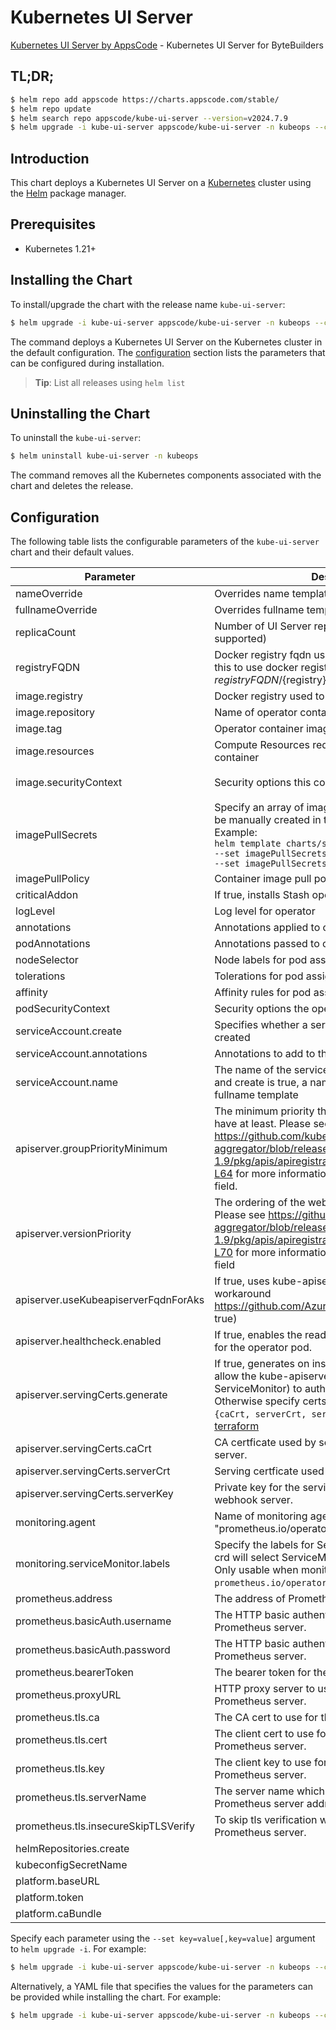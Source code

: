 # Kubernetes UI Server

[Kubernetes UI Server by AppsCode](https://github.com/kubeops/ui-server) - Kubernetes UI Server for ByteBuilders

## TL;DR;

```bash
$ helm repo add appscode https://charts.appscode.com/stable/
$ helm repo update
$ helm search repo appscode/kube-ui-server --version=v2024.7.9
$ helm upgrade -i kube-ui-server appscode/kube-ui-server -n kubeops --create-namespace --version=v2024.7.9
```

## Introduction

This chart deploys a Kubernetes UI Server on a [Kubernetes](http://kubernetes.io) cluster using the [Helm](https://helm.sh) package manager.

## Prerequisites

- Kubernetes 1.21+

## Installing the Chart

To install/upgrade the chart with the release name `kube-ui-server`:

```bash
$ helm upgrade -i kube-ui-server appscode/kube-ui-server -n kubeops --create-namespace --version=v2024.7.9
```

The command deploys a Kubernetes UI Server on the Kubernetes cluster in the default configuration. The [configuration](#configuration) section lists the parameters that can be configured during installation.

> **Tip**: List all releases using `helm list`

## Uninstalling the Chart

To uninstall the `kube-ui-server`:

```bash
$ helm uninstall kube-ui-server -n kubeops
```

The command removes all the Kubernetes components associated with the chart and deletes the release.

## Configuration

The following table lists the configurable parameters of the `kube-ui-server` chart and their default values.

|              Parameter               |                                                                                                                                                                         Description                                                                                                                                                                          |                                                                                            Default                                                                                             |
|--------------------------------------|--------------------------------------------------------------------------------------------------------------------------------------------------------------------------------------------------------------------------------------------------------------------------------------------------------------------------------------------------------------|------------------------------------------------------------------------------------------------------------------------------------------------------------------------------------------------|
| nameOverride                         | Overrides name template                                                                                                                                                                                                                                                                                                                                      | <code>""</code>                                                                                                                                                                                |
| fullnameOverride                     | Overrides fullname template                                                                                                                                                                                                                                                                                                                                  | <code>""</code>                                                                                                                                                                                |
| replicaCount                         | Number of UI Server replicas to create (only 1 is supported)                                                                                                                                                                                                                                                                                                 | <code>1</code>                                                                                                                                                                                 |
| registryFQDN                         | Docker registry fqdn used to pull docker images Set this to use docker registry hosted at ${registryFQDN}/${registry}/${image}                                                                                                                                                                                                                               | <code>ghcr.io</code>                                                                                                                                                                           |
| image.registry                       | Docker registry used to pull operator image                                                                                                                                                                                                                                                                                                                  | <code>appscode</code>                                                                                                                                                                          |
| image.repository                     | Name of operator container image                                                                                                                                                                                                                                                                                                                             | <code>kube-ui-server</code>                                                                                                                                                                    |
| image.tag                            | Operator container image tag                                                                                                                                                                                                                                                                                                                                 | <code>""</code>                                                                                                                                                                                |
| image.resources                      | Compute Resources required by the operator container                                                                                                                                                                                                                                                                                                         | <code>{}</code>                                                                                                                                                                                |
| image.securityContext                | Security options this container should run with                                                                                                                                                                                                                                                                                                              | <code>{"allowPrivilegeEscalation":false,"capabilities":{"drop":["ALL"]},"readOnlyRootFilesystem":true,"runAsNonRoot":true,"runAsUser":65534,"seccompProfile":{"type":"RuntimeDefault"}}</code> |
| imagePullSecrets                     | Specify an array of imagePullSecrets. Secrets must be manually created in the namespace. <br> Example: <br> `helm template charts/stash \` <br> `--set imagePullSecrets[0].name=sec0 \` <br> `--set imagePullSecrets[1].name=sec1`                                                                                                                           | <code>[]</code>                                                                                                                                                                                |
| imagePullPolicy                      | Container image pull policy                                                                                                                                                                                                                                                                                                                                  | <code>Always</code>                                                                                                                                                                            |
| criticalAddon                        | If true, installs Stash operator as critical addon                                                                                                                                                                                                                                                                                                           | <code>false</code>                                                                                                                                                                             |
| logLevel                             | Log level for operator                                                                                                                                                                                                                                                                                                                                       | <code>3</code>                                                                                                                                                                                 |
| annotations                          | Annotations applied to operator deployment                                                                                                                                                                                                                                                                                                                   | <code>{}</code>                                                                                                                                                                                |
| podAnnotations                       | Annotations passed to operator pod(s).                                                                                                                                                                                                                                                                                                                       | <code>{}</code>                                                                                                                                                                                |
| nodeSelector                         | Node labels for pod assignment                                                                                                                                                                                                                                                                                                                               | <code>{}</code>                                                                                                                                                                                |
| tolerations                          | Tolerations for pod assignment                                                                                                                                                                                                                                                                                                                               | <code>[]</code>                                                                                                                                                                                |
| affinity                             | Affinity rules for pod assignment                                                                                                                                                                                                                                                                                                                            | <code>{}</code>                                                                                                                                                                                |
| podSecurityContext                   | Security options the operator pod should run with.                                                                                                                                                                                                                                                                                                           | <code>{"fsGroup":65535}</code>                                                                                                                                                                 |
| serviceAccount.create                | Specifies whether a service account should be created                                                                                                                                                                                                                                                                                                        | <code>true</code>                                                                                                                                                                              |
| serviceAccount.annotations           | Annotations to add to the service account                                                                                                                                                                                                                                                                                                                    | <code>{}</code>                                                                                                                                                                                |
| serviceAccount.name                  | The name of the service account to use. If not set and create is true, a name is generated using the fullname template                                                                                                                                                                                                                                       | <code></code>                                                                                                                                                                                  |
| apiserver.groupPriorityMinimum       | The minimum priority the webhook api group should have at least. Please see https://github.com/kubernetes/kube-aggregator/blob/release-1.9/pkg/apis/apiregistration/v1beta1/types.go#L58-L64 for more information on proper values of this field.                                                                                                            | <code>10000</code>                                                                                                                                                                             |
| apiserver.versionPriority            | The ordering of the webhook api inside of the group. Please see https://github.com/kubernetes/kube-aggregator/blob/release-1.9/pkg/apis/apiregistration/v1beta1/types.go#L66-L70 for more information on proper values of this field                                                                                                                         | <code>15</code>                                                                                                                                                                                |
| apiserver.useKubeapiserverFqdnForAks | If true, uses kube-apiserver FQDN for AKS cluster to workaround https://github.com/Azure/AKS/issues/522 (default true)                                                                                                                                                                                                                                       | <code>true</code>                                                                                                                                                                              |
| apiserver.healthcheck.enabled        | If true, enables the readiness and liveliness probes for the operator pod.                                                                                                                                                                                                                                                                                   | <code>false</code>                                                                                                                                                                             |
| apiserver.servingCerts.generate      | If true, generates on install/upgrade the certs that allow the kube-apiserver (and potentially ServiceMonitor) to authenticate operators pods. Otherwise specify certs in `apiserver.servingCerts.{caCrt, serverCrt, serverKey}`. See also: [example terraform](https://github.com/kubeops/installer/blob/master/charts/kube-ui-server/example-terraform.tf) | <code>true</code>                                                                                                                                                                              |
| apiserver.servingCerts.caCrt         | CA certficate used by serving certificate of webhook server.                                                                                                                                                                                                                                                                                                 | <code>""</code>                                                                                                                                                                                |
| apiserver.servingCerts.serverCrt     | Serving certficate used by webhook server.                                                                                                                                                                                                                                                                                                                   | <code>""</code>                                                                                                                                                                                |
| apiserver.servingCerts.serverKey     | Private key for the serving certificate used by webhook server.                                                                                                                                                                                                                                                                                              | <code>""</code>                                                                                                                                                                                |
| monitoring.agent                     | Name of monitoring agent (one of "prometheus.io", "prometheus.io/operator", "prometheus.io/builtin")                                                                                                                                                                                                                                                         | <code>prometheus.io/operator</code>                                                                                                                                                            |
| monitoring.serviceMonitor.labels     | Specify the labels for ServiceMonitor. Prometheus crd will select ServiceMonitor using these labels. Only usable when monitoring agent is `prometheus.io/operator`.                                                                                                                                                                                          | <code>{"monitoring.appscode.com/prometheus":"federated"}</code>                                                                                                                                |
| prometheus.address                   | The address of Prometheus server.                                                                                                                                                                                                                                                                                                                            | <code>""</code>                                                                                                                                                                                |
| prometheus.basicAuth.username        | The HTTP basic authentication username for the Prometheus server.                                                                                                                                                                                                                                                                                            | <code>""</code>                                                                                                                                                                                |
| prometheus.basicAuth.password        | The HTTP basic authentication password for the Prometheus server.                                                                                                                                                                                                                                                                                            | <code>""</code>                                                                                                                                                                                |
| prometheus.bearerToken               | The bearer token for the Prometheus server.                                                                                                                                                                                                                                                                                                                  | <code>""</code>                                                                                                                                                                                |
| prometheus.proxyURL                  | HTTP proxy server to use to connect to the Prometheus server.                                                                                                                                                                                                                                                                                                | <code>""</code>                                                                                                                                                                                |
| prometheus.tls.ca                    | The CA cert to use for the Prometheus server.                                                                                                                                                                                                                                                                                                                | <code>""</code>                                                                                                                                                                                |
| prometheus.tls.cert                  | The client cert to use for communicating with the Prometheus server.                                                                                                                                                                                                                                                                                         | <code>""</code>                                                                                                                                                                                |
| prometheus.tls.key                   | The client key to use for communicating with the Prometheus server.                                                                                                                                                                                                                                                                                          | <code>""</code>                                                                                                                                                                                |
| prometheus.tls.serverName            | The server name which will be used to verify the Prometheus server address.                                                                                                                                                                                                                                                                                  | <code>""</code>                                                                                                                                                                                |
| prometheus.tls.insecureSkipTLSVerify | To skip tls verification when communicating with the Prometheus server.                                                                                                                                                                                                                                                                                      | <code>false</code>                                                                                                                                                                             |
| helmRepositories.create              |                                                                                                                                                                                                                                                                                                                                                              | <code>false</code>                                                                                                                                                                             |
| kubeconfigSecretName                 |                                                                                                                                                                                                                                                                                                                                                              | <code>""</code>                                                                                                                                                                                |
| platform.baseURL                     |                                                                                                                                                                                                                                                                                                                                                              | <code>""</code>                                                                                                                                                                                |
| platform.token                       |                                                                                                                                                                                                                                                                                                                                                              | <code>""</code>                                                                                                                                                                                |
| platform.caBundle                    |                                                                                                                                                                                                                                                                                                                                                              | <code>""</code>                                                                                                                                                                                |


Specify each parameter using the `--set key=value[,key=value]` argument to `helm upgrade -i`. For example:

```bash
$ helm upgrade -i kube-ui-server appscode/kube-ui-server -n kubeops --create-namespace --version=v2024.7.9 --set replicaCount=1
```

Alternatively, a YAML file that specifies the values for the parameters can be provided while
installing the chart. For example:

```bash
$ helm upgrade -i kube-ui-server appscode/kube-ui-server -n kubeops --create-namespace --version=v2024.7.9 --values values.yaml
```
